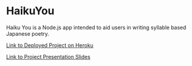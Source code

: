# HaikuYou
Haiku You is a Node.js app intended to aid users in writing syllable based Japanese poetry.

[Link to Deployed Project on Heroku](https://dazzling-redwood-13072.herokuapp.com/)

[Link to Project Presentation Slides](https://docs.google.com/presentation/d/1-LUwk1Blh9OaAlCh4cVnkEraY74stMWkwE3O-vv8nLA/edit?usp=sharing)
